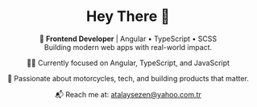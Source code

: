<h1 align="center">Hey There 👋</h1>
<p align="center">
  🔭 <strong>Frontend Developer</strong> | Angular • TypeScript • SCSS <br />
  Building modern web apps with real-world impact.
</p>
<p align="center">
  👨‍💻 Currently focused on Angular, TypeScript, and JavaScript
</p>

<p align="center">
  🛵 Passionate about motorcycles, tech, and building products that matter.
</p>

<p align="center">
  📬 Reach me at: <a href="mailto:atalaysezen@yahoo.com.tr">atalaysezen@yahoo.com.tr</a>
</p>
